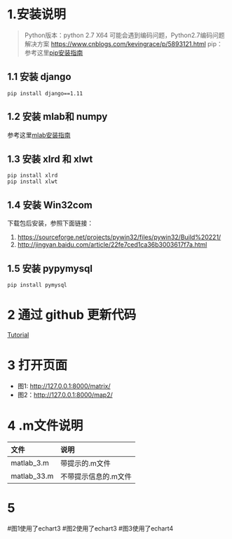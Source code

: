 # 1.安装说明

> Python版本：python 2.7 X64
> 可能会遇到编码问题，Python2.7编码问题解决方案
https://www.cnblogs.com/kevingrace/p/5893121.html
> pip：参考这里[pip安装指南](https://www.cnblogs.com/rain124/p/6196053.html)

## 1.1 安装 django
```
pip install django==1.11
```
## 1.2 安装 mlab和 numpy
参考这里[mlab安装指南](http://blog.csdn.net/sunny_xsc1994/article/details/70197168)

## 1.3 安装 xlrd 和 xlwt
```
pip install xlrd
pip install xlwt
```

## 1.4 安装 Win32com
下载包后安装，参照下面链接：

1. https://sourceforge.net/projects/pywin32/files/pywin32/Build%20221/
2. http://jingyan.baidu.com/article/22fe7ced1ca36b3003617f7a.html

## 1.5 安装 pypymysql
```
pip install pymysql
```



# 2 通过 github 更新代码
[Tutorial](https://www.cnblogs.com/mff520mff/archive/2017/08/13/7355118.html)

# 3 打开页面

- 图1: http://127.0.0.1:8000/matrix/
- 图2：http://127.0.0.1:8000/map2/

# 4 .m文件说明

|文件|说明|
|:----|:-----|
|matlab_3.m| 带提示的.m文件|
|matlab_33.m | 不带提示信息的.m文件|

# 5
#图1使用了echart3
#图2使用了echart3
#图3使用了echart4